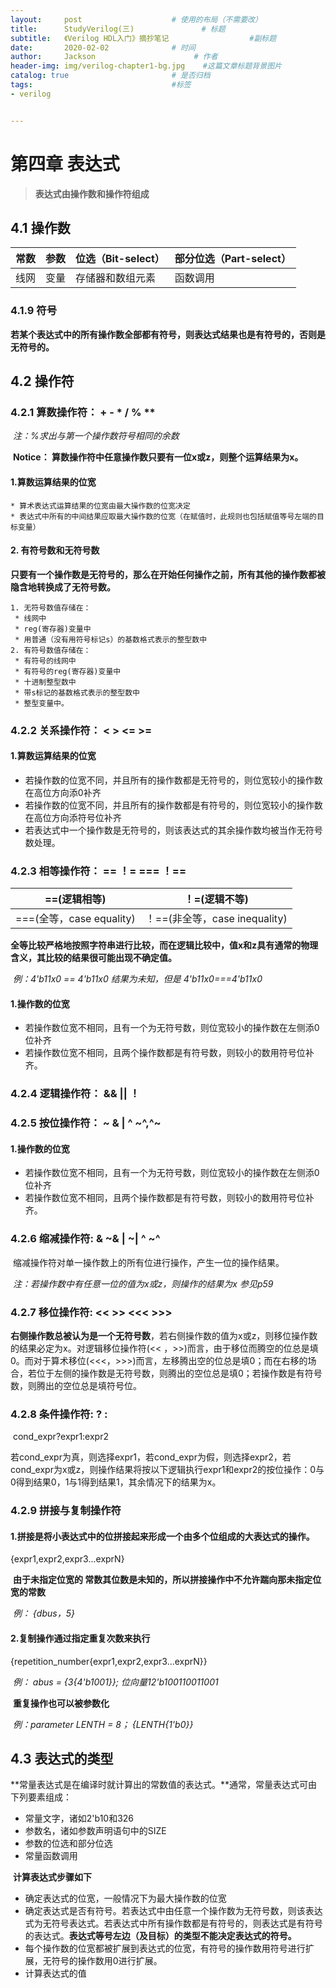```yaml
---
layout:     post                    # 使用的布局（不需要改）
title:      StudyVerilog(三)               # 标题 
subtitle:   《Verilog HDL入门》摘抄笔记					 #副标题
date:       2020-02-02              # 时间
author:     Jackson                      # 作者
header-img: img/verilog-chapter1-bg.jpg    #这篇文章标题背景图片
catalog: true                       # 是否归档
tags:                               #标签
- verilog


---
```


# 第四章 表达式

>  **表达式由操作数和操作符组成**

## 4.1 操作数

| 常数 | 参数 | 位选（Bit-select） | 部分位选（Part-select） |
| ---- | ---- | ------------------ | ----------------------- |
| 线网 | 变量 | 存储器和数组元素   | 函数调用                |

### 4.1.9 符号

​	**若某个表达式中的所有操作数全部都有符号，则表达式结果也是有符号的，否则是无符号的。**

## 4.2 操作符

### 4.2.1 算数操作符： +	-	*	/	%	**

​	*注：%求出与第一个操作数符号相同的余数*

​	**Notice： 算数操作符中任意操作数只要有一位x或z，则整个运算结果为x。**

#### 1.算数运算结果的位宽

	* 算术表达式运算结果的位宽由最大操作数的位宽决定
	* 表达式中所有的中间结果应取最大操作数的位宽（在赋值时，此规则也包括赋值等号左端的目标变量）

#### 2. 有符号数和无符号数

​	**只要有一个操作数是无符号的，那么在开始任何操作之前，所有其他的操作数都被隐含地转换成了无符号数。** 

 	1. 无符号数值存储在：
     * 线网中
     * reg(寄存器)变量中
     * 用普通（没有用符号标记s）的基数格式表示的整型数中
 	2. 有符号数值存储在：
     * 有符号的线网中
     * 有符号的reg(寄存器)变量中
     * 十进制整型数中
     * 带s标记的基数格式表示的整型数中
     * 整型变量中。

### 4.2.2 关系操作符： <      >       <=       >=

#### 1.算数运算结果的位宽

- 若操作数的位宽不同，并且所有的操作数都是无符号的，则位宽较小的操作数在高位方向添0补齐
- 若操作数的位宽不同，并且所有的操作数都是有符号的，则位宽较小的操作数在高位方向添符号位补齐
- 若表达式中一个操作数是无符号的，则该表达式的其余操作数均被当作无符号数处理。

### 4.2.3 相等操作符：   ==      ！=      ===     ！==

| ==(逻辑相等)             | ！=(逻辑不等)                 |
| ------------------------ | ----------------------------- |
| ===(全等，case equality) | ！==(非全等，case inequality) |

​	**全等比较严格地按照字符串进行比较，而在逻辑比较中，值x和z具有通常的物理含义，其比较的结果很可能出现不确定值。**

​		*例：4'b11x0 == 4'b11x0	结果为未知，但是	4'b11x0===4'b11x0*

#### 1.操作数的位宽

* 若操作数位宽不相同，且有一个为无符号数，则位宽较小的操作数在左侧添0位补齐
* 若操作数位宽不相同，且两个操作数都是有符号数，则较小的数用符号位补齐。

### 4.2.4 逻辑操作符： &&     ||      ！

### 4.2.5 按位操作符： ~     &     |     ^     ~^,^~

#### 1.操作数的位宽

- 若操作数位宽不相同，且有一个为无符号数，则位宽较小的操作数在左侧添0位补齐
- 若操作数位宽不相同，且两个操作数都是有符号数，则较小的数用符号位补齐。

### 4.2.6 缩减操作符: &      ~&     |     ~|     ^      ~^

​	缩减操作符对单一操作数上的所有位进行操作，产生一位的操作结果。

​	*注：若操作数中有任意一位的值为x或z，则操作的结果为x		参见p59*

### 4.2.7 移位操作符: <<       >>       <<<       >>>

​	**右侧操作数总被认为是一个无符号数**，若右侧操作数的值为x或z，则移位操作数的结果必定为x。对逻辑移位操作符(<< ，>>)而言，由于移位而腾空的位总是填0。而对于算术移位(<<<，>>>)而言，左移腾出空的位总是填0；而在右移的场合，若位于左侧的操作数是无符号数，则腾出的空位总是填0；若操作数是有符号数，则腾出的空位总是填符号位。

### 4.2.8 条件操作符:       ?  :

​	cond_expr?expr1:expr2

​	若cond_expr为真，则选择expr1，若cond_expr为假，则选择expr2，若cond_expr为x或z，则操作结果将按以下逻辑执行expr1和expr2的按位操作：0与0得到结果0，1与1得到结果1，其余情况下的结果为x。

### 4.2.9 拼接与复制操作符

#### 1.拼接是将小表达式中的位拼接起来形成一个由多个位组成的大表达式的操作。

{expr1,expr2,expr3...exprN}

​	**由于未指定位宽的 常数其位数是未知的，所以拼接操作中不允许踹向那未指定位宽的常数**

​	*例： {dbus，5}*

#### 2.复制操作通过指定重复次数来执行

{repetition_number{expr1,expr2,expr3...exprN}}

​	*例： abus = {3{4'b1001}};	位向量12'b100110011001*

​	**重复操作也可以被参数化**

​	*例：parameter LENTH = 8；	{LENTH{1'b0}}*

## 4.3 表达式的类型

​	**常量表达式是在编译时就计算出的常数值的表达式。**通常，常量表达式可由下列要素组成：

* 常量文字，诸如2'b10和326
* 参数名，诸如参数声明语句中的SIZE
* 参数的位选和部分位选
* 常量函数调用

​    **计算表达式步骤如下**

* 确定表达式的位宽，一般情况下为最大操作数的位宽
* 确定表达式是否有符号。若表达式中由任意一个操作数为无符号数，则该表达式为无符号表达式。若表达式中所有操作数都是有符号的，则表达式是有符号的表达式。**表达式等号左边（及目标）的类型不能决定表达式的符号。**
* 每个操作数的位宽都被扩展到表达式的位宽，有符号的操作数用符号进行扩展，无符号的操作数用0进行扩展。
* 计算表达式的值